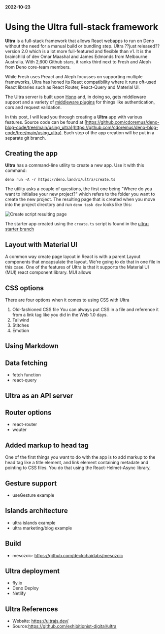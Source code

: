 #### 2022-10-23

# Using the Ultra full-stack framework

**Ultra** is a full-stack framework that allows React webapps to run on Deno without the need for a manual build or bundling step.
Ultra ??just released?? version 2.0 which is a lot more full-featured and flexible than v1. It is the brainchild of dev Omar Maashal
and James Edmonds from Melbourne Australia. With 2,600 Github stars, it ranks third next to Fresh and Aleph from Deno core-team
members.

While Fresh uses Preact and Aleph focusses on supporting multiple frameworks, Ultra has honed its React compatibility where it runs
oft-used React libraries such as React Router, React-Query and Material UI.

The Ultra server is built upon [Hono](https://honojs.dev/) and, in doing so, gets middleware support and a variety of [middleware plugins](https://honojs.dev/docs/builtin-middleware/) for things like authentication, cors and request validation.

In this post, I will lead you through creating a **Ultra** app with various features. Source code can be found at [https://github.com/cdoremus/deno-blog-code/tree/main/using_ultra](https://github.com/cdoremus/deno-blog-code/tree/main/using_ultra). Each step of the app creation will be put in a separate git branch.

## Creating the app

**Ultra** has a command-line utility to create a new app. Use it with this command:
```
deno run -A -r https://deno.land/x/ultra/create.ts
```
The utility asks a couple of questions, the first one being "Where do you want to initialise your new project?" which refers to the folder you
want to create the new project. The resulting page that is created when you move into the project directory and run `deno task dev`
looks like this:

![Create script resulting page](/img/blog/using_ultra/CreateScript-BareBonesPage.png)

The starter app created using the `create.ts` script is found in the [ultra-starter branch](???????)

## Layout with Material UI
A common way create page layout in React is with a parent Layout components that encapsulate the layout. We're going to do that in one file in this case.
One of the features of Ultra is that it supports the Material UI (MUI) react component library. MUI allows

## CSS options
There are four options when it comes to using CSS with Ultra
1. Old-fashioned CSS file
You can always put CSS in a file and reference it from a link tag like you did in the Web 1.0 days.
2. Tailwind
3. Stitches
4. Emotion




## Using Markdown

## Data fetching
- fetch function
- react-query

## Ultra as an API server

## Router options
- react-router
- wouter

## Added markup to head tag
One of the first things you want to do with the app is to add markup to the head tag like a title element, and link element containing metadate
and pointing to CSS files. You do that using the React-Helmet-Async library,

## Gesture support
- useGesture example

## Islands architecture

- ultra islands example
- ultra marketing/blog example


## Build
- mesozoic: https://github.com/deckchairlabs/mesozoic


## Ultra deployment
- fly.io
- Deno Deploy
- Netlify

## Ultra References
- Website: https://ultrajs.dev/
- Source:https://github.com/exhibitionist-digital/ultra
